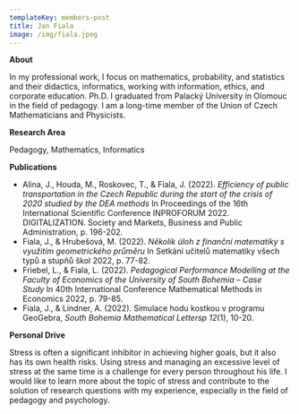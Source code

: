 ```yaml
---
templateKey: members-post
title: Jan Fiala
image: /img/fiala.jpeg
---
```

**About**

In my professional work, I focus on mathematics, probability, and statistics and their didactics, informatics, working with information, ethics, and corporate education. Ph.D. I graduated from Palacký University in Olomouc in the field of pedagogy. I am a long-time member of the Union of Czech Mathematicians and Physicists.

**Research Area**

P﻿edagogy, Mathematics, Informatics

**Publications**

* Alina, J., Houda, M., Roskovec, T., & Fiala, J. (2022). *Efficiency of public transportation in the Czech Republic during the start of the crisis of 2020 studied by the DEA methods* In Proceedings of the 16th International Scientific Conference INPROFORUM 2022. DIGITALIZATION. Society and Markets, Business and Public Administration, p. 196-202. 
* Fiala, J., & Hrubešová, M. (2022). *Několik úloh z finanční matematiky s využitím geometrického průměru* In Setkání učitelů matematiky všech typů a stupňů škol 2022, p. 77-82.
* Friebel, L., & Fiala, L. (2022). *Pedagogical Performance Modelling at the Faculty of Economics of the University of South Bohemia – Case Study* In 40th International Conference Mathematical Methods in Economics 2022, p. 79-85.
* Fiala, J., & Lindner, A. (2022). Simulace hodu kostkou v programu GeoGebra, *South Bohemia Mathematical Lettersp 12*(1), 10-20.

**P﻿ersonal Drive**

Stress is often a significant inhibitor in achieving higher goals, but it also has its own health risks. Using stress and managing an excessive level of stress at the same time is a challenge for every person throughout his life. I would like to learn more about the topic of stress and contribute to the solution of research questions with my experience, especially in the field of pedagogy and psychology.